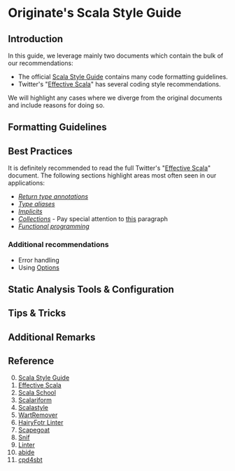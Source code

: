 Originate's Scala Style Guide
=============================

Introduction
------------

In this guide, we leverage mainly two documents which contain the bulk of our recommendations:

- The official [Scala Style Guide] contains many code formatting guidelines.
- Twitter's "[Effective Scala]" has several coding style recommendations.

We will highlight any cases where we diverge from the original documents and include reasons for doing so.

Formatting Guidelines
---------------------

Best Practices
--------------

It is definitely recommended to read the full Twitter's "[Effective Scala]" document. The following sections highlight areas most often seen in our applications:

- [_Return type annotations_](http://twitter.github.io/effectivescala/#Types%20and%20Generics-Return%20type%20annotations)
- [_Type aliases_](http://twitter.github.io/effectivescala/#Types%20and%20Generics-Type%20aliases)
- [_Implicits_](http://twitter.github.io/effectivescala/#Types%20and%20Generics-Implicits)
- [_Collections_](http://twitter.github.io/effectivescala/#Collections) - Pay special attention to [this](http://twitter.github.io/effectivescala/#Collections-Performance) paragraph
- [_Functional programming_](http://twitter.github.io/effectivescala/#Functional%20programming)

### Additional recommendations

- Error handling
- Using [Options](http://blog.originate.com/blog/2014/06/15/idiomatic-scala-your-options-do-not-match/)

Static Analysis Tools & Configuration
-------------------------------------

Tips & Tricks
-------------

Additional Remarks
------------------

Reference
---------

0. [Scala Style Guide]
0. [Effective Scala]
0. [Scala School]
0. [Scalariform]
0. [Scalastyle]
0. [WartRemover]
0. [HairyFotr Linter]
0. [Scapegoat]
0. [Snif]
0. [Linter]
0. [abide]
0. [cpd4sbt]

[Scala Style Guide]: http://docs.scala-lang.org/style/
[Effective Scala]: http://twitter.github.io/effectivescala/
[Scala School]: http://twitter.github.io/scala_school/
[Scalariform]: http://github.com/mdr/scalariform
[Scalastyle]: http://www.scalastyle.org/
[WartRemover]: http://github.com/typelevel/wartremover
[HairyFotr Linter]: http://github.com/HairyFotr/linter
[abide]: https://github.com/scala/scala-abide
[Scapegoat]: http://github.com/sksamuel/scalac-scapegoat-plugin
[Snif]: http://github.com/arosien/sniff
[Linter]: http://github.com/jorgeortiz85/linter
[cpd4sbt]: https://github.com/sbt/cpd4sbt
